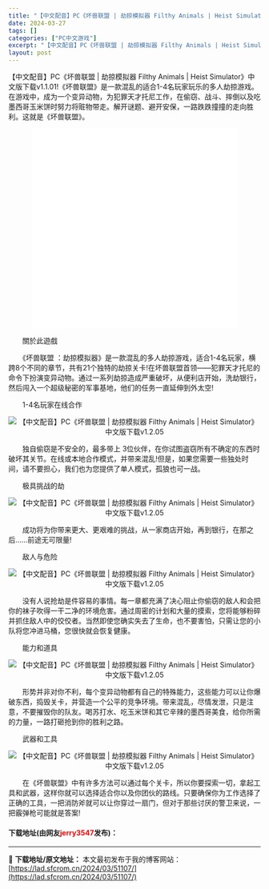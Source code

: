 ```yaml
---
title: "【中文配音】PC《坏兽联盟 | 劫掠模拟器 Filthy Animals | Heist Simulator》中文版下载v1.2.05"
date: 2024-03-27
tags: []
categories: ["PC中文游戏"]
excerpt: "【中文配音】PC《坏兽联盟 | 劫掠模拟器 Filthy Animals | Heist Simulator》中文版下载v1.1.01!《坏兽联盟》是一款混乱的适合1-4名玩家玩乐的多人劫掠游戏。在游戏中，成为一个变异动物，为犯罪天才托尼工作，在偷窃、战斗、摔倒以及吃墨西哥玉米饼时努力将赃物带走。解&hellip;"
layout: post
---
```


 <p>【中文配音】PC《坏兽联盟 | 劫掠模拟器 Filthy Animals | Heist Simulator》中文版下载v1.1.01!《坏兽联盟》是一款混乱的适合1-4名玩家玩乐的多人劫掠游戏。在游戏中，成为一个变异动物，为犯罪天才托尼工作，在偷窃、战斗、摔倒以及吃墨西哥玉米饼时努力将赃物带走。解开谜题、避开安保，一路跌跌撞撞的走向胜利。这就是《坏兽联盟》。</p> <p style="text-align: center;"><iframe allowfullscreen="true" border="0" frameborder="0" framespacing="0" height="400" scrolling="no" src="//player.bilibili.com/player.html?aid=439718574&amp;bvid=BV1Jj411c7w2&amp;cid=1085364933&amp;page=1" width="410"></iframe></p> <p>　　關於此遊戲</p> <p>　　《坏兽联盟 ：劫掠模拟器》是一款混乱的多人劫掠游戏，适合1-4名玩家，横跨8个不同的章节，共有21个独特的劫掠关卡!在坏兽联盟首领&mdash;&mdash;犯罪天才托尼的命令下扮演变异动物。通过一系列劫掠造成严重破坏，从便利店开始，洗劫银行，然后闯入一个超级秘密的军事基地，他们的任务一直延伸到外太空!</p> <p>　　1-4名玩家在线合作</p> <p align="center"><img align="" border="0" src="https://lad.sfcrom.cn/wp-content/uploads/2024/03/20240327_6603b1c4f2b6d.gif" alt="【中文配音】PC《坏兽联盟 | 劫掠模拟器 Filthy Animals | Heist Simulator》中文版下载v1.2.05" /></p> <p>　　独自偷窃是不安全的，最多带上 3位伙伴，在你试图盗窃所有不确定的东西时破坏其关节。在线或本地合作模式，并带来混乱!但是，如果您需要一些独处时间，请不要担心，我们也为您提供了单人模式，孤狼也可一战。</p> <p>　　极具挑战的劫</p> <p align="center"><img align="" border="0" src="https://lad.sfcrom.cn/wp-content/uploads/2024/03/20240327_6603b1c9ccf50.gif" alt="【中文配音】PC《坏兽联盟 | 劫掠模拟器 Filthy Animals | Heist Simulator》中文版下载v1.2.05" /></p> <p>　　成功将为你带来更大、更艰难的挑战，从一家商店开始，再到银行，在那之后&hellip;&hellip;前途无可限量!</p> <p>　　敌人与危险</p> <p align="center"><img align="" border="0" src="https://lad.sfcrom.cn/wp-content/uploads/2024/03/20240327_6603b1d4d1924.gif" alt="【中文配音】PC《坏兽联盟 | 劫掠模拟器 Filthy Animals | Heist Simulator》中文版下载v1.2.05" /></p> <p>　　没有人说抢劫是件容易的事情。每一章都充满了决心阻止你偷窃的敌人和会把你的袜子吹得一干二净的环境危害。通过周密的计划和大量的摸索，您将能够粉碎并抓住敌人中的佼佼者。当然即使您确实失去了生命，也不要害怕，只需让您的小队将您冲进马桶，您很快就会恢复健康。</p> <p>　　能力和道具</p> <p align="center"><img align="" border="0" src="https://lad.sfcrom.cn/wp-content/uploads/2024/03/20240327_6603b1eb4c836.gif" alt="【中文配音】PC《坏兽联盟 | 劫掠模拟器 Filthy Animals | Heist Simulator》中文版下载v1.2.05" /></p> <p>　　形势并非对你不利，每个变异动物都有自己的特殊能力，这些能力可以让你爆破东西，捣毁关卡，并营造一个公平的竞争环境。带来混乱，尽情发泄，只是注意，不要摧毁你的队友。喝苏打水、吃玉米饼和其它辛辣的墨西哥美食，给你所需的力量，一路打砸抢到你的胜利之路。</p> <p>　　武器和工具</p> <p align="center"><img align="" border="0" src="https://lad.sfcrom.cn/wp-content/uploads/2024/03/20240327_6603b1ef6db08.gif" alt="【中文配音】PC《坏兽联盟 | 劫掠模拟器 Filthy Animals | Heist Simulator》中文版下载v1.2.05" /></p> <p>　　在《坏兽联盟》中有许多方法可以通过每个关卡，所以你要探索一切，拿起工具和武器，这样你就可以选择适合你以及你团伙的路线。只要确保你为工作选择了正确的工具，一把消防斧就可以让你穿过一扇门，但对于那些讨厌的警卫来说，一把霰弹枪可能就是答案!</p> <p><h4>下载地址(由网友<font color="red">jerry3547</font>发布)：</h4></p> 

---
📖 **下载地址/原文地址：** 本文最初发布于我的博客网站：[https://lad.sfcrom.cn/2024/03/51107/](https://lad.sfcrom.cn/2024/03/51107/)
